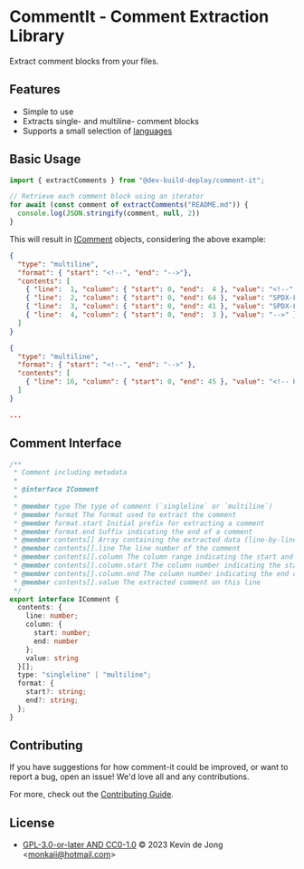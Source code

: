 <!--
SPDX-FileCopyrightText: 2023 Kevin de Jong <monkaii@hotmail.com>
SPDX-License-Identifier: GPL-3.0-or-later
-->

# CommentIt - Comment Extraction Library

Extract comment blocks from your files.

## Features

* Simple to use
* Extracts single- and multiline- comment blocks
* Supports a small selection of [languages](./src/languages/languages.json)

<!-- Hee hee, hid a comment block in here -->

## Basic Usage

```typescript
import { extractComments } from "@dev-build-deploy/comment-it";

// Retrieve each comment block using an iterator
for await (const comment of extractComments("README.md")) {
  console.log(JSON.stringify(comment, null, 2))
}
```

This will result in [IComment](#comment-interface) objects, considering the above example:

<!-- REUSE-IgnoreStart -->
```json
{
  "type": "multiline",
  "format": { "start": "<!--", "end": "-->"},
  "contents": [
    { "line":  1, "column": { "start": 0, "end":  4 }, "value": "<!--" },
    { "line":  2, "column": { "start": 0, "end": 64 }, "value": "SPDX-FileCopyrightText: 2023 Kevin de Jong <monkaii@hotmail.com>" },
    { "line":  3, "column": { "start": 0, "end": 41 }, "value": "SPDX-License-Identifier: GPL-3.0-or-later" },
    { "line":  4, "column": { "start": 0, "end":  3 }, "value": "-->" }
  ]
}

{
  "type": "multiline",
  "format": { "start": "<!--", "end": "-->" },
  "contents": [
    { "line": 16, "column": { "start": 0, "end": 45 }, "value": "<!-- Hee hee, hid a comment block in here -->" }
  ]
}

...

```
<!-- REUSE-IgnoreEnd -->

## Comment Interface

```typescript
/**
 * Comment including metadata
 *
 * @interface IComment
 *
 * @member type The type of comment (`singleline` or `multiline`)
 * @member format The format used to extract the comment
 * @member format.start Initial prefix for extracting a comment
 * @member format.end Suffix indicating the end of a comment
 * @member contents[] Array containing the extracted data (line-by-line)
 * @member contents[].line The line number of the comment
 * @member contents[].column The column range indicating the start and end of the comment on this line
 * @member contents[].column.start The column number indicating the start of the comment on this line
 * @member contents[].column.end The column number indicating the end of the comment on this line
 * @member contents[].value The extracted comment on this line
 */
export interface IComment {
  contents: {
    line: number;
    column: {
      start: number;
      end: number
    };
    value: string
  }[];
  type: "singleline" | "multiline";
  format: {
    start?: string;
    end?: string;
  };
}
```

## Contributing

If you have suggestions for how comment-it could be improved, or want to report a bug, open an issue! We'd love all and any contributions.

For more, check out the [Contributing Guide](CONTRIBUTING.md).

## License

- [GPL-3.0-or-later AND CC0-1.0](LICENSE) © 2023 Kevin de Jong \<monkaii@hotmail.com\>

[SemVer 2.0.0]: https://semver.org
